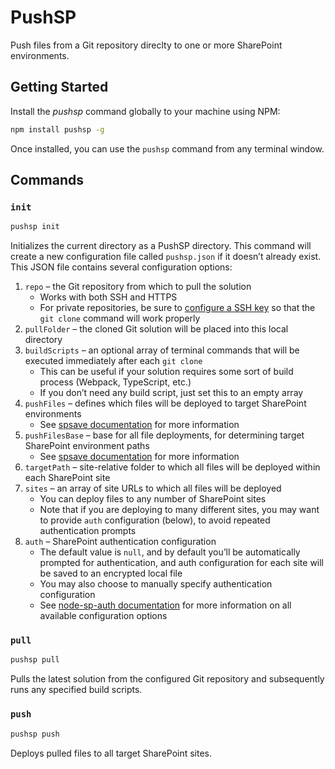 # PushSP

Push files from a Git repository direclty to one or more SharePoint environments.

## Getting Started

Install the *pushsp* command globally to your machine using NPM:

```sh
npm install pushsp -g
```

Once installed, you can use the `pushsp` command from any terminal window.

## Commands

### `init`

```sh
pushsp init
```

Initializes the current directory as a PushSP directory. This command will create a new configuration file called `pushsp.json` if it doesn’t already exist. This JSON file contains several configuration options:

1. `repo` – the Git repository from which to pull the solution
    * Works with both SSH and HTTPS
    * For private repositories, be sure to [configure a SSH key](https://help.github.com/articles/connecting-to-github-with-ssh/) so that the `git clone` command will work properly
2. `pullFolder` – the cloned Git solution will be placed into this local directory
3. `buildScripts` – an optional array of terminal commands that will be executed immediately after each `git clone`
    * This can be useful if your solution requires some sort of build process (Webpack, TypeScript, etc.)
    * If you don’t need any build script, just set this to an empty array
4. `pushFiles` – defines which files will be deployed to target SharePoint environments
    * See [spsave documentation](https://github.com/s-KaiNet/spsave#glob-options-you-can-provide-a-mask-to-read-all-or-certain-files-from-the-file-system) for more information
5. `pushFilesBase` – base for all file deployments, for determining target SharePoint environment paths
    * See [spsave documentation](https://github.com/s-KaiNet/spsave#glob-options-you-can-provide-a-mask-to-read-all-or-certain-files-from-the-file-system) for more information
6. `targetPath` – site-relative folder to which all files will be deployed within each SharePoint site
7. `sites` – an array of site URLs to which all files will be deployed
    * You can deploy files to any number of SharePoint sites
    * Note that if you are deploying to many different sites, you may want to provide `auth` configuration (below), to avoid repeated authentication prompts
8. `auth` – SharePoint authentication configuration
    * The default value is `null`, and by default you’ll be automatically prompted for authentication, and auth configuration for each site will be saved to an encrypted local file
    * You may also choose to manually specify authentication configuration
    * See [node-sp-auth documentation](https://github.com/s-KaiNet/node-sp-auth/blob/master/package.json) for more information on all available configuration options

### `pull`

```sh
pushsp pull
```

Pulls the latest solution from the configured Git repository and subsequently runs any specified build scripts.

### `push`

```sh
pushsp push
```

Deploys pulled files to all target SharePoint sites.
